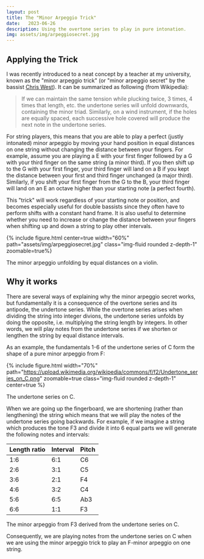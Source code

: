 ```yaml
---
layout: post
title: The "Minor Arpeggio Trick"
date:   2023-06-26
description: Using the overtone series to play in pure intonation.
img: assets/img/arpeggiosecret.jpg
---
```


## Applying the Trick

I was recently introduced to a neat concept by a teacher at my university, known as the "minor arpeggio trick" (or "minor arpeggio secret" by the bassist [Chris West](https://www.youtube.com/watch?v=umdwB1m70es)). It can be summarized as following (from Wikipedia):

>If we can maintain the same tension while plucking twice, 3 times, 4 times that length, etc. the undertone series will unfold downwards, containing the minor triad. Similarly, on a wind instrument, if the holes are equally spaced, each successive hole covered will produce the next note in the undertone series.

For string players, this means that you are able to play a perfect (justly intonated) minor
arpeggio by moving your hand position in equal distances on one string without changing the distance between your fingers. For example, assume you are playing a E with your first finger followed by a G with your third finger on the same string (a minor third). If you then shift up to the G with your first finger, your third finger will land on a B if you kept the distance between your first and third finger unchanged (a major third). Similarly, if you shift your first finger from the G to the B, your third finger will land on an E an octave higher than your starting note (a perfect fourth). 

This "trick" will work regardless of your starting note or position, and becomes especially useful for double bassists since they often have to perform shifts with a constant hand frame. It is also useful to determine whether you need to increase or change the distance between your fingers when shifting up and down a string to play other intervals. 

{% include figure.html center=true width="60%" path="assets/img/arpeggiosecret.jpg" class="img-fluid rounded z-depth-1" zoomable=true%}
 <div class="caption">
The minor arpeggio unfolding by equal distances on a violin. 
</div>

## Why it works

There are several ways of explaining why the minor arpeggio secret works, but fundamentally it is a consequence of the overtone series and its antipode, the undertone series. While the overtone series arises when dividing the string into integer divions, the undertone series unfolds by doing the opposite, i.e. multiplying the string length by integers. In other words, we will play notes from the undertone series if we shorten or lengthen the string by equal distance intervals.

As an example, the fundamentals 1-6 of the undertone series of C form the shape of a pure minor arpeggio from F:

{% include figure.html width="70%" path="https://upload.wikimedia.org/wikipedia/commons/f/f2/Undertone_series_on_C.png" zoomable=true class="img-fluid rounded z-depth-1" center=true %}
 <div class="caption">
The undertone series on C.
</div>

When we are going up the fingerboard, we are shortening (rather than lengthening) the string which means that we will play the notes of the undertone series going backwards. For example, if we imagine a string which produces the tone F3 and divide it into 6 equal parts we will generate the following notes and intervals:

| Length ratio | Interval | Pitch |
|--------------|----------|-------|
| 1:6          | 6:1      | C6    |
| 2:6          | 3:1      | C5    |
| 3:6          | 2:1      | F4    |
| 4:6          | 3:2      | C4    |
| 5:6          | 6:5      | Ab3   |
| 6:6          | 1:1      | F3    |

 <div class="caption">
The minor arpeggio from F3 derived from the undertone series on C. 
</div>

Consequently, we are playing notes from the undertone series on C when we are using the minor arpeggio trick to play an F-minor arpeggio on one string.
